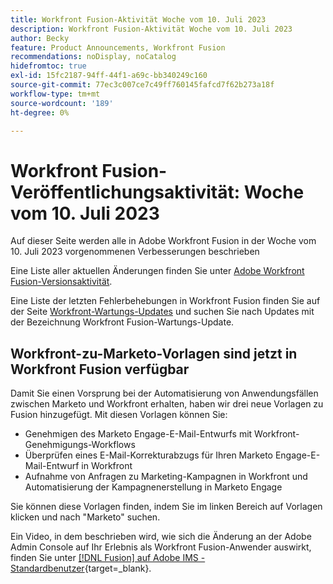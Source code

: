 ```yaml
---
title: Workfront Fusion-Aktivität Woche vom 10. Juli 2023
description: Workfront Fusion-Aktivität Woche vom 10. Juli 2023
author: Becky
feature: Product Announcements, Workfront Fusion
recommendations: noDisplay, noCatalog
hidefromtoc: true
exl-id: 15fc2187-94ff-44f1-a69c-bb340249c160
source-git-commit: 77ec3c007ce7c49ff760145fafcd7f62b273a18f
workflow-type: tm+mt
source-wordcount: '189'
ht-degree: 0%

---
```


# Workfront Fusion-Veröffentlichungsaktivität: Woche vom 10. Juli 2023

Auf dieser Seite werden alle in Adobe Workfront Fusion in der Woche vom 10. Juli 2023 vorgenommenen Verbesserungen beschrieben

Eine Liste aller aktuellen Änderungen finden Sie unter [Adobe Workfront Fusion-Versionsaktivität](/help/workfront-fusion/fusion-product-releases/fusion-release-activity.md).

Eine Liste der letzten Fehlerbehebungen in Workfront Fusion finden Sie auf der Seite [Workfront-Wartungs-Updates](https://experienceleague.adobe.com/docs/workfront-known-issues/releases/current-updates.html?lang=de) und suchen Sie nach Updates mit der Bezeichnung Workfront Fusion-Wartungs-Update.

## Workfront-zu-Marketo-Vorlagen sind jetzt in Workfront Fusion verfügbar

Damit Sie einen Vorsprung bei der Automatisierung von Anwendungsfällen zwischen Marketo und Workfront erhalten, haben wir drei neue Vorlagen zu Fusion hinzugefügt. Mit diesen Vorlagen können Sie:

* Genehmigen des Marketo Engage-E-Mail-Entwurfs mit Workfront-Genehmigungs-Workflows
* Überprüfen eines E-Mail-Korrekturabzugs für Ihren Marketo Engage-E-Mail-Entwurf in Workfront
* Aufnahme von Anfragen zu Marketing-Kampagnen in Workfront und Automatisierung der Kampagnenerstellung in Marketo Engage

Sie können diese Vorlagen finden, indem Sie im linken Bereich auf Vorlagen klicken und nach &quot;Marketo&quot; suchen.

Ein Video, in dem beschrieben wird, wie sich die Änderung an der Adobe Admin Console auf Ihr Erlebnis als Workfront Fusion-Anwender auswirkt, finden Sie unter [[!DNL Fusion] auf Adobe IMS - Standardbenutzer](https://video.tv.adobe.com/v/3412465/){target=_blank}.
